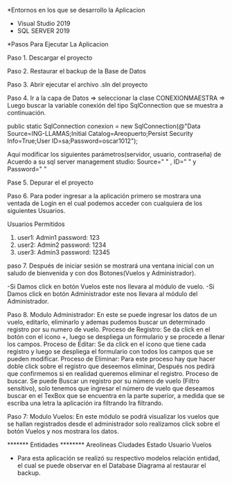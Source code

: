 *Entornos en los que se desarrollo la Aplicacion

- Visual Studio 2019
- SQL SERVER 2019

*Pasos Para Ejecutar La Aplicacion

Paso 1. Descargar el proyecto

Paso 2. Restaurar el backup de la Base de Datos

Paso 3. Abrir ejecutar el archivo .sln del proyecto

Paso 4. Ir a la capa de Datos => seleccionar la clase CONEXIONMAESTRA => Luego buscar la variable conexión del tipo SqlConnection que se muestra a continuación.

public static SqlConnection conexion = new SqlConnection(@"Data Source=ING-LLAMAS;Initial Catalog=Areopuerto;Persist Security Info=True;User ID=sa;Password=oscar1012");

Aquí modificar los siguientes parámetros(servidor, usuario, contraseña) de Acuerdo a su sql server management studio: Source=" " , ID=" " y Password=" "

Pase 5. Depurar el el proyecto

Paso 6. Para poder ingresar a la aplicación primero se mostrara una ventada de Login en el cual podemos acceder con cualquiera de los siguientes Usuarios.

Usuarios Permitidos

1) user1: Admin1 password: 123
2) user2: Admin2 password: 1234
3) user3: Admin3 password: 12345

paso 7. Después de iniciar sesión se mostrará una ventana inicial con un saludo de bienvenida y con dos Botones(Vuelos y Administrador).

-Si Damos click en botón Vuelos este nos llevara al módulo de vuelo.
-Si Damos click en botón Administrador este nos llevara al módulo del Administrador.

Paso 8. Modulo Administrador: En este se puede ingresar los datos de un vuelo, editarlo, eliminarlo y ademas pudemos buscar un determinado registro por su numero de vuelo.
Proceso de Registro: Se da click en el botón con el icono +, luego se despliega un formulario y se procede a llenar los campos.
Proceso de Editar: Se da click en el icono que tiene cada registro y luego se despliega el formulario con todos los campos que se pueden modificar.
Proceso de Eliminar: Para este proceso hay que hacer doble click sobre el registro que deseemos eliminar, Después nos pedirá que confirmemos si en realidad queremos eliminar el registro.
Proceso de buscar. Se puede Buscar un registro por su número de vuelo (Filtro sensitivo), solo tenemos que ingresar el número de vuelo que deseamos buscar en el TexBox que se encuentra en la parte superior, a medida que se escriba una letra la aplicación ira filtrando Ira filtrando.

Paso 7: Modulo Vuelos: En este módulo se podrá visualizar los vuelos que se hallan registrados desde el administrador solo realizamos click sobre el botón Vuelos y nos mostrara los datos.

 *******  Entidades  ********
 Areolineas
 Ciudades
 Estado
 Usuario
 Vuelos
 
 * Para esta aplicación se realizó su respectivo modelos relación entidad, el cual se puede observar en el Database Diagrama al restaurar el backup.


 






